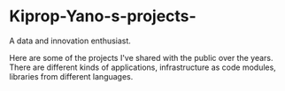 # Kiprop-Yano-s-projects-
A data and innovation enthusiast. 

Here are some of the projects I've shared with the public over the years. There are different kinds of applications, infrastructure as code modules, libraries from different languages. 
